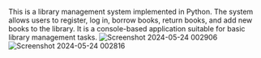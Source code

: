 This is a library management system implemented in Python. The system allows users to register, log in, borrow books, return books, and add new books to the library. It is a console-based application suitable for basic library management tasks.
![Screenshot 2024-05-24 002906](https://github.com/damlacabukk/Python-Library-Management-Console-Application/assets/147529698/deb7ec08-a40d-4be5-9d66-7aa792210255)
![Screenshot 2024-05-24 002816](https://github.com/damlacabukk/Python-Library-Management-Console-Application/assets/147529698/fe7f7356-4035-4ced-9be7-cc1d0e6df815)
